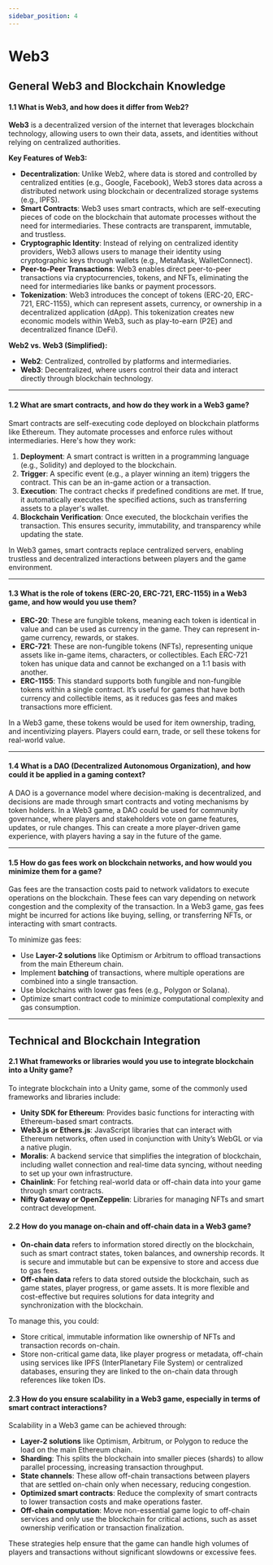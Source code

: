 ```yaml
---
sidebar_position: 4
---
```


# Web3

## General Web3 and Blockchain Knowledge

#### 1.1 What is Web3, and how does it differ from Web2?

**Web3** is a decentralized version of the internet that leverages blockchain technology, allowing users to own their data, assets, and identities without relying on centralized authorities.

**Key Features of Web3:**

- **Decentralization**: Unlike Web2, where data is stored and controlled by centralized entities (e.g., Google, Facebook), Web3 stores data across a distributed network using blockchain or decentralized storage systems (e.g., IPFS).
- **Smart Contracts**: Web3 uses smart contracts, which are self-executing pieces of code on the blockchain that automate processes without the need for intermediaries. These contracts are transparent, immutable, and trustless.
- **Cryptographic Identity**: Instead of relying on centralized identity providers, Web3 allows users to manage their identity using cryptographic keys through wallets (e.g., MetaMask, WalletConnect).
- **Peer-to-Peer Transactions**: Web3 enables direct peer-to-peer transactions via cryptocurrencies, tokens, and NFTs, eliminating the need for intermediaries like banks or payment processors.
- **Tokenization**: Web3 introduces the concept of tokens (ERC-20, ERC-721, ERC-1155), which can represent assets, currency, or ownership in a decentralized application (dApp). This tokenization creates new economic models within Web3, such as play-to-earn (P2E) and decentralized finance (DeFi).

**Web2 vs. Web3 (Simplified):**

- **Web2**: Centralized, controlled by platforms and intermediaries.
- **Web3**: Decentralized, where users control their data and interact directly through blockchain technology.

---

#### 1.2 What are smart contracts, and how do they work in a Web3 game?

Smart contracts are self-executing code deployed on blockchain platforms like Ethereum. They automate processes and enforce rules without intermediaries. Here's how they work:

1. **Deployment**: A smart contract is written in a programming language (e.g., Solidity) and deployed to the blockchain.
2. **Trigger**: A specific event (e.g., a player winning an item) triggers the contract. This can be an in-game action or a transaction.
3. **Execution**: The contract checks if predefined conditions are met. If true, it automatically executes the specified actions, such as transferring assets to a player's wallet.
4. **Blockchain Verification**: Once executed, the blockchain verifies the transaction. This ensures security, immutability, and transparency while updating the state.

In Web3 games, smart contracts replace centralized servers, enabling trustless and decentralized interactions between players and the game environment.

---

#### 1.3 What is the role of tokens (ERC-20, ERC-721, ERC-1155) in a Web3 game, and how would you use them?

- **ERC-20**: These are fungible tokens, meaning each token is identical in value and can be used as currency in the game. They can represent in-game currency, rewards, or stakes.
- **ERC-721**: These are non-fungible tokens (NFTs), representing unique assets like in-game items, characters, or collectibles. Each ERC-721 token has unique data and cannot be exchanged on a 1:1 basis with another.
- **ERC-1155**: This standard supports both fungible and non-fungible tokens within a single contract. It’s useful for games that have both currency and collectible items, as it reduces gas fees and makes transactions more efficient.

In a Web3 game, these tokens would be used for item ownership, trading, and incentivizing players. Players could earn, trade, or sell these tokens for real-world value.

---

#### 1.4 What is a DAO (Decentralized Autonomous Organization), and how could it be applied in a gaming context?

A DAO is a governance model where decision-making is decentralized, and decisions are made through smart contracts and voting mechanisms by token holders. In a Web3 game, a DAO could be used for community governance, where players and stakeholders vote on game features, updates, or rule changes. This can create a more player-driven game experience, with players having a say in the future of the game.

---

#### 1.5 How do gas fees work on blockchain networks, and how would you minimize them for a game?

Gas fees are the transaction costs paid to network validators to execute operations on the blockchain. These fees can vary depending on network congestion and the complexity of the transaction. In a Web3 game, gas fees might be incurred for actions like buying, selling, or transferring NFTs, or interacting with smart contracts.

To minimize gas fees:

- Use **Layer-2 solutions** like Optimism or Arbitrum to offload transactions from the main Ethereum chain.
- Implement **batching** of transactions, where multiple operations are combined into a single transaction.
- Use blockchains with lower gas fees (e.g., Polygon or Solana).
- Optimize smart contract code to minimize computational complexity and gas consumption.

---

## Technical and Blockchain Integration

#### 2.1 What frameworks or libraries would you use to integrate blockchain into a Unity game?

To integrate blockchain into a Unity game, some of the commonly used frameworks and libraries include:

- **Unity SDK for Ethereum**: Provides basic functions for interacting with Ethereum-based smart contracts.
- **Web3.js or Ethers.js**: JavaScript libraries that can interact with Ethereum networks, often used in conjunction with Unity’s WebGL or via a native plugin.
- **Moralis**: A backend service that simplifies the integration of blockchain, including wallet connection and real-time data syncing, without needing to set up your own infrastructure.
- **Chainlink**: For fetching real-world data or off-chain data into your game through smart contracts.
- **Nifty Gateway or OpenZeppelin**: Libraries for managing NFTs and smart contract development.

#### 2.2 How do you manage on-chain and off-chain data in a Web3 game?

- **On-chain data** refers to information stored directly on the blockchain, such as smart contract states, token balances, and ownership records. It is secure and immutable but can be expensive to store and access due to gas fees.
- **Off-chain data** refers to data stored outside the blockchain, such as game states, player progress, or game assets. It is more flexible and cost-effective but requires solutions for data integrity and synchronization with the blockchain.

To manage this, you could:

- Store critical, immutable information like ownership of NFTs and transaction records on-chain.
- Store non-critical game data, like player progress or metadata, off-chain using services like IPFS (InterPlanetary File System) or centralized databases, ensuring they are linked to the on-chain data through references like token IDs.

#### 2.3 How do you ensure scalability in a Web3 game, especially in terms of smart contract interactions?

Scalability in a Web3 game can be achieved through:

- **Layer-2 solutions** like Optimism, Arbitrum, or Polygon to reduce the load on the main Ethereum chain.
- **Sharding**: This splits the blockchain into smaller pieces (shards) to allow parallel processing, increasing transaction throughput.
- **State channels**: These allow off-chain transactions between players that are settled on-chain only when necessary, reducing congestion.
- **Optimized smart contracts**: Reduce the complexity of smart contracts to lower transaction costs and make operations faster.
- **Off-chain computation**: Move non-essential game logic to off-chain services and only use the blockchain for critical actions, such as asset ownership verification or transaction finalization.

These strategies help ensure that the game can handle high volumes of players and transactions without significant slowdowns or excessive fees.
